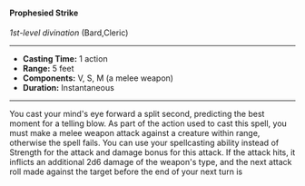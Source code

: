 #### Prophesied Strike
*1st-level divination* (Bard,Cleric)
___
- **Casting Time:** 1 action
- **Range:** 5 feet
- **Components:** V, S, M (a melee weapon)
- **Duration:** Instantaneous
---
You cast your mind's eye forward a split second,
predicting the best moment for a telling blow. As
part of the action used to cast this spell, you must
make a melee weapon attack against a creature
within range, otherwise the spell fails. You can use
your spellcasting ability instead of Strength for the
attack and damage bonus for this attack. If the
attack hits, it inflicts an additional 2d6 damage of
the weapon's type, and the next attack roll made
against the target before the end of your next turn is
